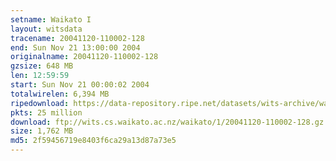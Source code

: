 ```yaml
---
setname: Waikato I
layout: witsdata
tracename: 20041120-110002-128
end: Sun Nov 21 13:00:00 2004
originalname: 20041120-110002-128
gzsize: 648 MB
len: 12:59:59
start: Sun Nov 21 00:00:02 2004
totalwirelen: 6,394 MB
ripedownload: https://data-repository.ripe.net/datasets/wits-archive/waikato/1/20041120-110002-128.gz
pkts: 25 million
download: ftp://wits.cs.waikato.ac.nz/waikato/1/20041120-110002-128.gz
size: 1,762 MB
md5: 2f59456719e8403f6ca29a13d87a73e5
---
```

